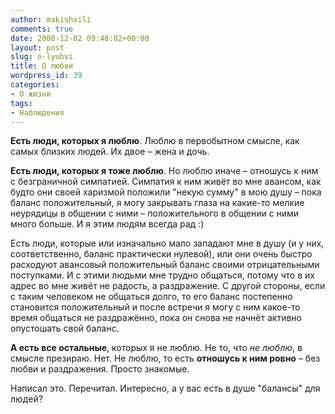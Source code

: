 ```yaml
---
author: makishvili
comments: true
date: 2008-12-02 09:48:02+00:00
layout: post
slug: o-lyubvi
title: О любви
wordpress_id: 39
categories:
- О жизни
tags:
- Наблюдения
---
```


**Есть люди, которых я люблю**. Люблю в первобытном смысле, как самых близких людей. Их двое – жена и дочь.

**Есть люди, которых я тоже люблю**. Но люблю иначе – отношусь к ним с безграничной симпатией. Симпатия к ним живёт во мне авансом, как будто они своей харизмой положили "некую сумму" в мою душу – пока баланс положительный, я могу закрывать глаза на какие-то мелкие неурядицы в общении с ними – положительного  в общении с ними много больше. И я этим людям всегда рад :)

Есть люди, которые или изначально мало западают мне в душу (и у них, соответственно, баланс практически нулевой), или они очень быстро расходуют авансовый положительный баланс своими отрицательными поступками. И с этими людьми мне трудно общаться, потому что в их адрес во мне живёт не радость, а раздражение. С другой стороны, если с таким человеком не общаться долго, то его баланс постепенно становится положительный и после встречи я могу с ним какое-то время общаться не раздражённо, пока он снова не начнёт активно опустошать свой баланс.

**А есть все остальные**, которых я не люблю. Не то, что _не люблю_, в смысле презираю. Нет. Не люблю, то есть **отношусь к ним ровно** – без любви и раздражения. Просто знакомые.

Написал это. Перечитал.
Интересно, а у вас есть в душе "балансы" для людей?
